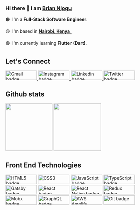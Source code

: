 ### Hi there 👋 I am [Brian Njogu](https://njogu.co.ke/)


🟠 &nbsp;I'm a **Full-Stack Software Engineer**.

🟡 &nbsp;I'm based in <a href="https://www.google.com/maps/place/Nairobi/@-1.3031934,36.5672003,10z/data=!3m1!4b1!4m5!3m4!1s0x182f1172d84d49a7:0xf7cf0254b297924c!8m2!3d-1.2920659!4d36.8219462">**Nairobi, Kenya**.</a>

🟢 &nbsp;I'm currently learning **Flutter (Dart)**.


<h2> Let's  Connect </h2>

<p> <a href="mailto:briancanspit@gmail.com"><img src="https://img.shields.io/badge/gmail-%23fd1745.svg?&style=for-the-badge&logo=gmail&logoColor=white" height=30 width=100 alt="Gmail badge"> <a href="https://www.instagram.com/liltrendi/"><img src="https://img.shields.io/badge/instagram-%23ff0077.svg?&style=for-the-badge&logo=instagram&logoColor=white" height=30 width=100 alt="Instagram badge"> <a href="https://www.linkedin.com/in/liltrendi/"><img src="https://img.shields.io/badge/linkedin-%230064e7.svg?&style=for-the-badge&logo=linkedin&logoColor=white" height=30 width=100 alt="Linkedin badge"> <a href="https://twitter.com/liltrendi"><img src="https://img.shields.io/badge/twitter-%231DA1F2.svg?&style=for-the-badge&logo=twitter&logoColor=white" height=30 width=100 alt="Twitter badge"></a></p>

  
<h2>Github stats </h2>

<img height="150px" src="https://github-readme-stats.vercel.app/api?username=liltrendi&hide=contribs&hide_border=true&show_icons=true&include_all_commits=false&count_private=true&line_height=24&text_color=ffffff&icon_color=ffffff&bg_color=0,fd1d1d,e1306c,c13584,833ab4&title_color=ffffff"/> <img height="150px" src="https://github-readme-stats.vercel.app/api/top-langs/?username=liltrendi&hide=css&hide_border=true&card_width=320&layout=compact&langs_count=7&text_color=ffffff&icon_color=ffffff&bg_color=0,833ab4,5851db,405de6&title_color=ffffff"/>

<h2> Front End Technologies </h2>

<p>
  <img alt="HTML5 badge" src="https://img.shields.io/badge/html5%20-%23E34F26.svg?&style=for-the-badge&logo=html5&logoColor=white" height=30 width=100/>
  <img alt="CSS3" src="https://img.shields.io/badge/css3%20-%231572B6.svg?&style=for-the-badge&logo=css3&logoColor=white" height=30 width=100/>  
  <img alt="JavaScript badge" src="https://img.shields.io/badge/javascript%20-%23F7DF1E.svg?&style=for-the-badge&logo=javascript&logoColor=black" height=30 width=100/>
  <img alt="TypeScript badge" src="https://img.shields.io/badge/typescript%20-%233278c6.svg?&style=for-the-badge&logo=typescript&logoColor=white" height=30 width=100/>
  <img alt="Gatsby badge" src="https://img.shields.io/badge/gatsby%20-%237026B9.svg?&style=for-the-badge&logo=gatsby&logoColor=white" height=30 width=100/> 
  <img alt="React badge" src="https://img.shields.io/badge/react%20-%2361DAFB.svg?&style=for-the-badge&logo=react&logoColor=black" height=30 width=100/> 
  <img alt="React Native badge" src="https://img.shields.io/badge/react%20native%20-%2361dafb.svg?&style=for-the-badge&logo=react&logoColor=white" height=30 width=100/> 
  <img alt="Redux badge" src="https://img.shields.io/badge/redux%20-%23593d88.svg?&style=for-the-badge&logo=redux&logoColor=white" height=30 width=100/>
  <img alt="Mobx badge" src="https://img.shields.io/badge/mobx%20-%23dd5b16.svg?&style=for-the-badge&logo=mobx&logoColor=white" height=30 width=100/>
  <img alt="GraphQL badge" src="https://img.shields.io/badge/graphql%20-%23e00097.svg?&style=for-the-badge&logo=graphql&logoColor=white" height=30 width=100/>
  <img alt="AWS Amplify badge" src="https://img.shields.io/badge/aws%20amplify%20-%23ffa527.svg?&style=for-the-badge&logo=awsamplify&logoColor=white" height=30 width=100/> 
  <img alt="Git badge" src="https://img.shields.io/badge/git%20-%23F05032.svg?&style=for-the-badge&logo=git&logoColor=white" height=30 width=100/> 
</p>



